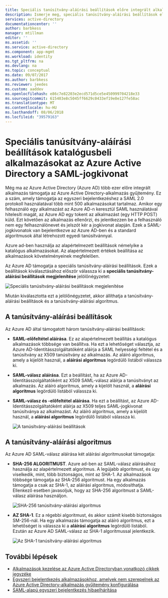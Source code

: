 ```yaml
---
title: Speciális tanúsítvány-aláírási beállítások előre integrált alkalmazások az Azure Active Directory a SAML-jogkivonat |} A Microsoft Docs
description: Ismerje meg, speciális tanúsítvány-aláírási beállítások előre integrált alkalmazások az Azure Active Directory a SAML-jogkivonat használatával
services: active-directory
documentationcenter: ''
author: barbkess
manager: mtillman
editor: ''
ms.assetid: ''
ms.service: active-directory
ms.component: app-mgmt
ms.workload: identity
ms.tgt_pltfrm: na
ms.devlang: na
ms.topic: conceptual
ms.date: 09/07/2017
ms.author: barbkess
ms.reviewer: jeedes
ms.custom: aaddev
ms.openlocfilehash: e86c7e82203e2ecd571d5ce5e450999704218e33
ms.sourcegitcommit: 615403e8c5045ff6629c0433ef19e8e127fe58ac
ms.translationtype: MT
ms.contentlocale: hu-HU
ms.lasthandoff: 08/06/2018
ms.locfileid: "39579163"
---
```

# <a name="advanced-certificate-signing-options-in-the-saml-token-for-gallery-apps-in-azure-active-directory"></a>Speciális tanúsítvány-aláírási beállítások katalógusbeli alkalmazásokat az Azure Active Directory a SAML-jogkivonat
Még ma az Azure Active Directory (Azure AD) több ezer előre integrált alkalmazás támogatja az Azure Active Directory-alkalmazás gyűjtemény. Ez a szám, amely támogatja az egyszeri bejelentkezéshez a SAML 2.0 protokoll használatával több mint 500 alkalmazásokat tartalmaz. Amikor egy felhasználó egy alkalmazást az Azure AD-n keresztül SAML használatával hitelesíti magát, az Azure AD egy tokent az alkalmazást (egy HTTP POST) küld. Ezt követően az alkalmazás ellenőrzi, és jelentkezzen be a felhasználó nem egy felhasználónevet és jelszót kér a jogkivonat alapján. Ezek a SAML-jogkivonatok van bejelentkezve az Azure AD-ben és a standard algoritmusok által létrehozott egyedi tanúsítvánnyal.

Azure ad-ben használja az alapértelmezett beállítások némelyike a katalógus alkalmazásokat. Az alapértelmezett értékek beállítása az alkalmazások követelményeinek megfelelően.

Az Azure AD támogatja a speciális tanúsítvány-aláírási beállítások. Ezek a beállítások kiválasztásához először válassza ki a **speciális tanúsítvány-aláírási beállítások megjelenítése** jelölőnégyzetet:

![Speciális tanúsítvány-aláírási beállítások megjelenítése](./media/certificate-signing-options/saml-advance-certificate.png)

Miután kiválasztotta ezt a jelölőnégyzetet, akkor állíthatja a tanúsítvány-aláírási beállítások és a tanúsítvány-aláírási algoritmus.

## <a name="certificate-signing-options"></a>A tanúsítvány-aláírási beállítások

Az Azure AD által támogatott három tanúsítvány-aláírási beállítások:

* **SAML-előfeltétel aláírása**. Ez az alapértelmezett beállítás a katalógus alkalmazások többsége van beállítva. Ha ezt a lehetőséget választja, az Azure AD-Identitásszolgáltatóként aláírja a SAML helyességi feltétel és a tanúsítvány az X509 tanúsítvány az alkalmazás. Az aláíró algoritmus, amely a kijelölt használ, a **aláírási algoritmus** legördülő listából válassza ki.

* **SAML-válasz aláírása**. Ezt a beállítást, ha az Azure AD-Identitásszolgáltatóként az X509 SAML-válasz aláírja a tanúsítványt az alkalmazás. Az aláíró algoritmus, amely a kijelölt használ, a **aláírási algoritmus** legördülő listából válassza ki.

* **SAML-válasz és -előfeltétel aláírása**. Ha ezt a beállítást, az Azure AD-Identitásszolgáltatóként aláírja az X509 teljes SAML-jogkivonat tanúsítványa az alkalmazást. Az aláíró algoritmus, amely a kijelölt használ, a **aláírási algoritmus** legördülő listából válassza ki.

    ![A tanúsítvány-aláírási beállítások](./media/certificate-signing-options/saml-signing-options.png)

## <a name="certificate-signing-algorithms"></a>A tanúsítvány-aláírási algoritmus

Az Azure AD SAML-válasz aláírása két aláírási algoritmusokat támogatja:

* **SHA-256 ALGORITMUST**. Azure ad-ben az SAML-válasz aláírásához használja az alapértelmezett algoritmus. A legújabb algoritmust, és úgy viselkedik, mint, több biztonságos, mint az SHA-1. Az alkalmazások többsége támogatja az SHA-256 algoritmust. Ha egy alkalmazás támogatja a csak az SHA-1, az aláírási algoritmus, módosíthatja. Ellenkező esetben javasoljuk, hogy az SHA-256 algoritmust a SAML-válasz aláírása használjon.

    ![SHA-256 tanúsítvány-aláírási algoritmus](./media/certificate-signing-options/saml-signing-algo-sha256.png)

* **AZ SHA-1**. Ez a régebbi algoritmust, és akkor számít kisebb biztonságos SM-256-nál. Ha egy alkalmazás támogatja az aláíró algoritmus, ezt a lehetőséget is válassza ki a **aláírási algoritmus** legördülő listából. Ezután az Azure AD SAML-válasz az SHA-1 algoritmussal jelentkezik.

    ![Az SHA-1 tanúsítvány-aláírási algoritmus](./media/certificate-signing-options/saml-signing-algo-sha1.png)

## <a name="next-steps"></a>További lépések
* [Alkalmazások kezelése az Azure Active Directoryban vonatkozó cikkek jegyzéke](../active-directory-apps-index.md)
* [Egyszeri bejelentkezés alkalmazásokhoz, amelyek nem szerepelnek az Azure Active Directory-alkalmazás gyűjtemény konfigurálása](../application-config-sso-how-to-configure-federated-sso-non-gallery.md)
* [SAML-alapú egyszeri bejelentkezés hibaelhárítása](../develop/howto-v1-debug-saml-sso-issues.md)


